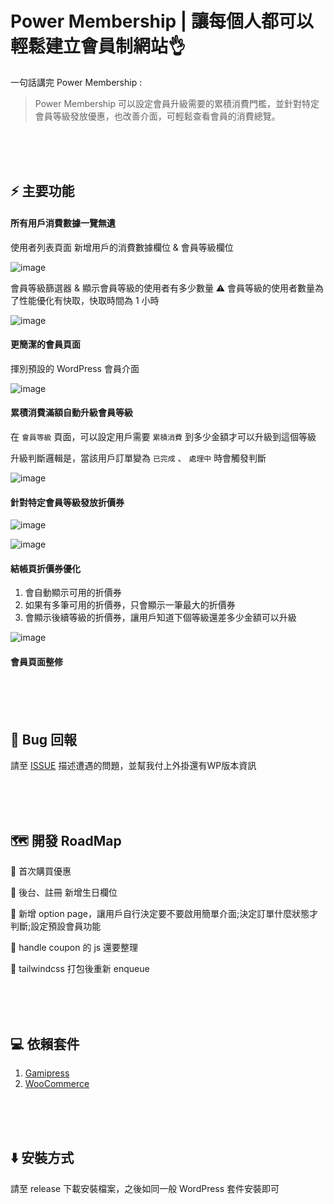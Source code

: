 # Power Membership | 讓每個人都可以輕鬆建立會員制網站👌
一句話講完 Power Membership :

> Power Membership 可以設定會員升級需要的累積消費門檻，並針對特定會員等級發放優惠，也改善介面，可輕鬆查看會員的消費總覽。

<br><br><br>

## ⚡ 主要功能

#### 所有用戶消費數據一覽無遺

使用者列表頁面 新增用戶的消費數據欄位 & 會員等級欄位

![image](https://github.com/j7-dev/wp-power-membership/assets/9213776/71bcf616-e497-4d64-b017-2067e3f245da)


會員等級篩選器 & 顯示會員等級的使用者有多少數量
⚠ 會員等級的使用者數量為了性能優化有快取，快取時間為 1 小時

![image](https://github.com/j7-dev/wp-power-membership/assets/9213776/4c4c58da-d2a4-4830-8af2-ab83ac66a2dc)



#### 更簡潔的會員頁面

揮別預設的 WordPress 會員介面

![image](https://github.com/j7-dev/wp-power-membership/assets/9213776/021542b2-8968-40f1-a4f5-5f36050719e7)


#### 累積消費滿額自動升級會員等級

在 `會員等級` 頁面，可以設定用戶需要 `累積消費` 到多少金額才可以升級到這個等級

升級判斷邏輯是，當該用戶訂單變為 `已完成` 、 `處理中` 時會觸發判斷

![image](https://github.com/j7-dev/wp-power-membership/assets/9213776/58ae1b7a-fd1b-4079-b204-ff1a246c15aa)



#### 針對特定會員等級發放折價券

![image](https://github.com/j7-dev/wp-power-membership/assets/9213776/2e55581d-032d-42b6-968d-f92fe29e5d20)


![image](https://github.com/j7-dev/wp-power-membership/assets/9213776/c575cd1c-5494-4d22-8a34-5da58b336c17)

#### 結帳頁折價券優化

1. 會自動顯示可用的折價券
2. 如果有多筆可用的折價券，只會顯示一筆最大的折價券
3. 會顯示後續等級的折價券，讓用戶知道下個等級還差多少金額可以升級

![image](https://github.com/j7-dev/wp-power-membership/assets/9213776/fa1a2ae0-0770-4ed3-80b0-1c306dda4ac2)


 #### 會員頁面整修

<br><br><br>

 ## 🐞 Bug 回報

請至 [ISSUE](https://github.com/j7-dev/wp-power-membership/issues) 描述遭遇的問題，並幫我付上外掛還有WP版本資訊

<br><br><br>

## 🗺️ 開發 RoadMap

🔲 首次購買優惠

🔲 後台、註冊 新增生日欄位

🔲 新增 option page，讓用戶自行決定要不要啟用簡單介面;決定訂單什麼狀態才判斷;設定預設會員功能

🔲 handle coupon 的 js 還要整理

🔲 tailwindcss 打包後重新 enqueue



<br><br><br>


 ## 💻 依賴套件
1. [Gamipress](https://tw.wordpress.org/plugins/gamipress/)
2. [WooCommerce](https://tw.wordpress.org/plugins/woocommerce/)

<br><br><br>




## ⬇️ 安裝方式

請至 release 下載安裝檔案，之後如同一般 WordPress 套件安裝即可